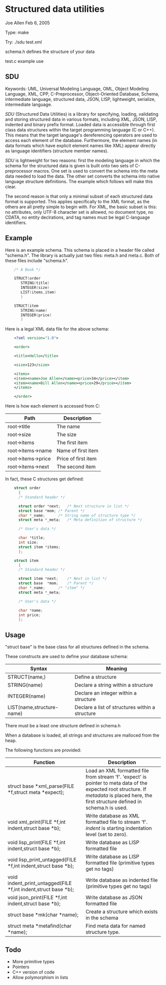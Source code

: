 
# Structured data utilities

Joe Allen
Feb 6, 2005

Type: make

Try: ./sdu test.xml

schema.h defines the structure of your data

test.c example use

## SDU

Keywords: UML, Universal Modeling Language, OML, Object Modeling
Language, XML, CPP, C-Preprocessor, Object-Oriented Database, Schema,
intermediate language, structured data, JSON, LISP, lightweight,
serialize, intermediate language.

_SDU_ (Structured Data Utilities) is a library for specifying,
loading, validating and storing structured data in various formats,
including XML, JSON, LISP, indented and binary prefix format.  Loaded data
is accessible through first class data structures within the target
programming language (C or C++).  This means that the target language's
dereferencing operators are used to access each element of the database. 
Furthermore, the element names (in data formats which have explicit element
names like XML) appear directly as language identifiers (structure member
names).

_SDU_ is lightweight for two reasons: first the modeling
language in which the schema for the structured data is given is built onto
two sets of C-preprocessor macros.  One set is used to convert the schema
into the meta data needed to load the data.  The other set converts the
schema into native language structure definitions.  The example which
follows will make this clear.

The second reason is that only a minimal subset of each structured data
format is supported.  This applies specifically to the XML format, as the
others are all pretty simple to begin with.  For XML, the basic subset is
this: no attributes, only UTF-8 character set is allowed, no document type,
no CDATA, no entity declrations, and tag names must be legal C-language
identifiers.

## Example

Here is an example schema.  This schema is placed in a header file called
"schema.h".  The library is actually just two files: meta.h and meta.c. 
Both of these files include "schema.h".

``` C
    /* A Book */

    STRUCT(order
       STRING(title)
       INTEGER(size)
       LIST(items,item)
       )

    STRUCT(item
       STRING(name)
       INTEGER(price)
       )
```

Here is a legal XML data file for the above schema:


``` XML
    <?xml version="1.0">

    <order>

    <title>Hello</title>

    <size>123</size>

    <items>
    <item><name>Joe Allen</name><price>34</price></item>
    <item><name>Bill Allen</name><price>29</price></item>
    </items>

    </order>
```

Here is how each element is accessed from C:

Path               | Description
----               | -----------
root->title        | The name
root->size         | The size
root->items        | The first item
root->items->name  | Name of first item
root->items->price | Price of first item
root->items->next  | The second item


In fact, these C structures get defined:


``` C
    struct order
      {
      /* Standard header */

      struct order *next;	/* Next structure in list */
      struct base *mom;	/* Parent */
      char *_name;		/* String name of structure type */
      struct meta *_meta;	/* Meta definition of structure */

      /* User's data */

      char *title;
      int size;
      struct item *items;
      };

    struct item
      {
      /* Standard header */

      struct item *next;	/* Next in list */
      struct base  *mom;	/* Parent */
      char *_name;		/* "item" */
      struct meta *_meta;

      /* User's data */

      char *name;
      int price;
      };
```

## Usage

"struct base" is the base class for all structures defined in the
schema.

These constructs are used to define your database schema:


Syntax                    | Meaning
------                    | -------
STRUCT(name,<contents>)   | Define a structure
STRING(name)              | Declare a string within a structure
INTEGER(name)             | Declare an integer within a structure
LIST(name,structure-name) | Declare a list of structures within a structure

There must be a least one structure defined in schema.h

When a database is loaded, all strings and structures are malloced from the heap.

The following functions are provided:

Function                                                       | Description
--------                                                       | -----------
struct base *xml_parse(FILE *f,struct meta *expect);           | Load an XML formatted file from stream 'f'.  'expect' is pointer to meta data of the expected root structure.  If _metadata_ is placed here, the first structure defined in schema.h is used.
void xml_print(FILE *f,int indent,struct base *b);             | Write database as XML formatted file to stream 'f'.  <em>indent</em> is starting indentation level (set to zero).
void lisp_print(FILE *f,int indent,struct base *b);            | Write database as LISP formatted file
void lisp_print_untagged(FILE *f,int indent,struct base *b);   | Write database as LISP formatted file (primitive types get no tags)
void indent_print_untagged(FILE *f,int indent,struct base *b); | Write database as indented file (primitive types get no tags)
void json_print(FILE *f,int indent,struct base *b);            | Write database as JSON formatted file
struct base *mk(char *name);                                   | Create a structure which exists in the schema
struct meta *metafind(char *name);                             | Find meta data for named structure type.

## Todo

* More primitive types
* Pointers
* C++ version of code
* Allow polymorphism in lists
